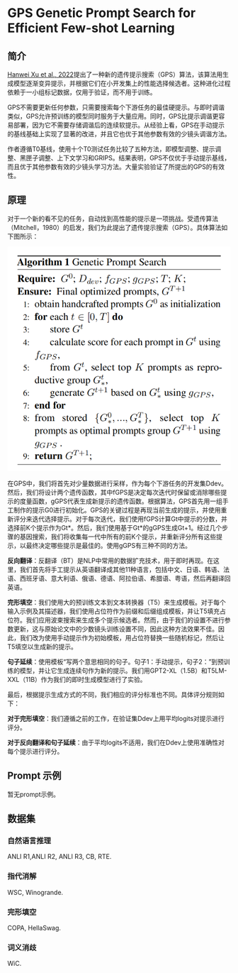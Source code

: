 # GPS Genetic Prompt Search for Efficient Few-shot Learning

## 简介

[Hanwei Xu et al., 2022](https://arxiv.org/pdf/2210.17041.pdf)提出了一种新的遗传提示搜索（GPS）算法，该算法用生成模型逐渐变异提示，并根据它们在小开发集上的性能选择候选者。这种进化过程依赖于一小组标记数据，仅用于验证，而不用于训练。

GPS不需要更新任何参数，只需要搜索每个下游任务的最佳硬提示。与即时调谐类似，GPS允许预训练的模型同时服务于大量应用。同时，GPS比提示调谐更容易部署，因为它不需要存储调谐后的连续软提示。从经验上看，GPS在手动提示的基线基础上实现了显著的改进，并且它也优于其他参数有效的少镜头调谐方法。

作者遵循T0基线，使用十个T0测试任务比较了五种方法，即模型调整、提示调整、黑匣子调整、上下文学习和GRIPS。结果表明，GPS不仅优于手动提示基线，而且优于其他参数有效的少镜头学习方法。大量实验验证了所提出的GPS的有效性。


## 原理

对于一个新的看不见的任务，自动找到高性能的提示是一项挑战。受遗传算法（Mitchell，1980）的启发，我们为此提出了遗传提示搜索（GPS）。具体算法如下图所示：

![Algorithm](img/Algorithm.png)

在GPS中，我们将首先对少量数据进行采样，作为每个下游任务的开发集Ddev。然后，我们将设计两个遗传函数，其中fGPS是决定每次迭代时保留或消除哪些提示的度量函数，gGPS代表生成新提示的遗传函数。根据算法，GPS首先用一组手工制作的提示G0进行初始化。GPS的关键过程是再现当前生成的提示，并使用重新评分来迭代选择提示。对于每次迭代，我们使用fGPS计算Gt中提示的分数，并选择前K个提示作为Gt*。然后，我们使用基于Gt*的gGPS生成Gt+1。经过几个步骤的基因搜索，我们将收集每一代中所有的前K个提示，并重新评分所有这些提示，以最终决定哪些提示是最佳的。使用gGPS有三种不同的方法。

**反向翻译**：反翻译（BT）是NLP中常用的数据扩充技术，用于即时再现。在这里，我们首先将手工提示从英语翻译成其他11种语言，包括中文、日语、韩语、法语、西班牙语、意大利语、俄语、德语、阿拉伯语、希腊语、粤语，然后再翻译回英语。

**完形填空**：我们使用大的预训练文本到文本转换器（T5）来生成模板。对于每个输入示例及其描述器，我们使用占位符作为前缀和后缀组成模板，并让T5填充占位符。我们应用波束搜索来生成多个提示候选者。然而，由于我们的设置不进行参数更新，这与原始论文中的少数镜头训练设置不同，因此这种方法效果不佳。因此，我们改为使用手动提示作为初始模板，用占位符替换一些随机标记，然后让T5填空以生成新的提示。

**句子延续**：使用模板“写两个意思相同的句子。句子1：手动提示，句子2：”到预训练的模型，并让它生成连续句作为新的提示。我们用GPT2-XL（1.5B）和T5LM-XXL（11B）作为我们的即时生成模型进行了实验。

最后，根据提示生成方式的不同，我们相应的评分标准也不同。具体评分规则如下：

**对于完形填空**：我们遵循之前的工作，在验证集Ddev上用平均logits对提示进行评分。

**对于反向翻译和句子延续**：由于平均logits不适用，我们在Ddev上使用准确性对每个提示进行评分。


## Prompt 示例

暂无prompt示例。

## 数据集

### 自然语言推理
ANLI R1,ANLI R2, ANLI R3, CB, RTE.

### 指代消解
WSC, Winogrande.

### 完形填空
COPA, HellaSwag.

### 词义消歧
WiC.